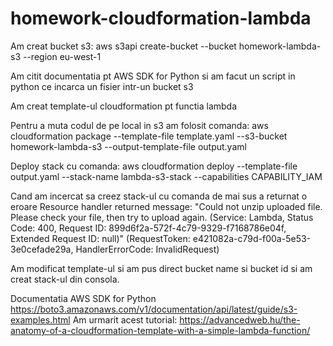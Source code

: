 # homework-cloudformation-lambda
Am creat bucket s3:
  aws s3api create-bucket --bucket homework-lambda-s3 --region eu-west-1

Am citit documentatia pt AWS SDK for Python si am facut un script in python ce incarca un fisier intr-un bucket s3

Am creat template-ul cloudformation pt functia lambda 


Pentru a muta codul de pe local in s3 am folosit comanda:
  aws cloudformation package --template-file template.yaml --s3-bucket homework-lambda-s3 --output-template-file output.yaml

Deploy stack cu comanda:
  aws cloudformation deploy --template-file output.yaml --stack-name lambda-s3-stack --capabilities CAPABILITY_IAM
 
Cand am incercat sa creez stack-ul cu comanda de mai sus a returnat o eroare
Resource handler returned message: "Could not unzip uploaded file. Please check your file, then try to upload again. (Service: Lambda, Status Code: 400, Request ID: 899d6f2a-572f-4c79-9329-f7168786e04f, Extended Request ID: null)" (RequestToken: e421082a-c79d-f00a-5e53-3e0cefade29a, HandlerErrorCode: InvalidRequest)

Am modificat template-ul si am pus direct bucket name si bucket id si am creat stack-ul din consola.
 
 
 Documentatia AWS SDK for Python https://boto3.amazonaws.com/v1/documentation/api/latest/guide/s3-examples.html
 Am urmarit acest tutorial: https://advancedweb.hu/the-anatomy-of-a-cloudformation-template-with-a-simple-lambda-function/
